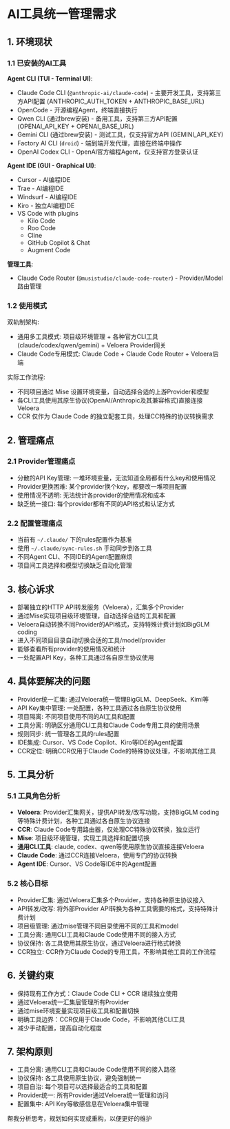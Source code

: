 # AI工具统一管理需求

## 1. 环境现状

### 1.1 已安装的AI工具

**Agent CLI (TUI - Terminal UI)**:
- Claude Code CLI (`@anthropic-ai/claude-code`) - 主要开发工具，支持第三方API配置 (ANTHROPIC_AUTH_TOKEN + ANTHROPIC_BASE_URL)
- OpenCode - 开源编程Agent，终端直接执行
- Qwen CLI (通过brew安装) - 备用工具，支持第三方API配置 (OPENAI_API_KEY + OPENAI_BASE_URL)
- Gemini CLI (通过brew安装) - 测试工具，仅支持官方API (GEMINI_API_KEY)
- Factory AI CLI (`droid`) - 端到端开发代理，直接在终端中操作
- OpenAI Codex CLI - OpenAI官方编程Agent，仅支持官方登录认证

**Agent IDE (GUI - Graphical UI)**:
- Cursor - AI编程IDE
- Trae - AI编程IDE
- Windsurf - AI编程IDE
- Kiro - 独立AI编程IDE
- VS Code with plugins
  - Kilo Code
  - Roo Code
  - Cline
  - GitHub Copilot & Chat
  - Augment Code

**管理工具**:
- Claude Code Router (`@musistudio/claude-code-router`) - Provider/Model路由管理

### 1.2 使用模式

双轨制架构:
- 通用多工具模式: 项目级环境管理 + 各种官方CLI工具 (claude/codex/qwen/gemini) + Veloera Provider网关
- Claude Code专用模式: Claude Code + Claude Code Router + Veloera后端

实际工作流程:
- 不同项目通过 Mise 设置环境变量，自动选择合适的上游Provider和模型
- 各CLI工具使用其原生协议(OpenAI/Anthropic及其兼容格式)直接连接Veloera
- CCR 仅作为 Claude Code 的独立配套工具，处理CC特殊的协议转换需求

## 2. 管理痛点

### 2.1 Provider管理痛点
- 分散的API Key管理: 一堆环境变量，无法知道全局都有什么key和使用情况
- Provider更换困难: 某个provider换个key，都要改一堆项目配置
- 使用情况不透明: 无法统计各provider的使用情况和成本
- 缺乏统一接口: 每个provider都有不同的API格式和认证方式

### 2.2 配置管理痛点
- 当前有 `~/.claude/` 下的rules配置作为基准
- 使用 `~/.claude/sync-rules.sh` 手动同步到各工具
- 不同Agent CLI、不同IDE的Agent配置麻烦
- 项目间工具选择和模型切换缺乏自动化管理

## 3. 核心诉求
- 部署独立的HTTP API转发服务（Veloera），汇集多个Provider
- 通过Mise实现项目级环境管理，自动选择合适的工具和配置
- Veloera自动转换不同Provider的API格式，支持特殊计费计划如BigGLM coding
- 进入不同项目目录自动切换合适的工具/model/provider
- 能够查看所有provider的使用情况和统计
- 一处配置API Key，各种工具通过各自原生协议使用

## 4. 具体要解决的问题
- Provider统一汇集: 通过Veloera统一管理BigGLM、DeepSeek、Kimi等
- API Key集中管理: 一处配置，各种工具通过各自原生协议使用
- 项目隔离: 不同项目使用不同的AI工具和配置
- 工具分离: 明确区分通用CLI工具和Claude Code专用工具的使用场景
- 规则同步: 统一管理各工具的rules配置
- IDE集成: Cursor、VS Code Copilot、Kiro等IDE的Agent配置
- CCR定位: 明确CCR仅用于Claude Code的特殊协议处理，不影响其他工具

## 5. 工具分析

### 5.1 工具角色分析
- **Veloera**: Provider汇集网关，提供API转发/改写功能，支持BigGLM coding等特殊计费计划，各种工具通过各自原生协议连接
- **CCR**: Claude Code专用路由器，仅处理CC特殊协议转换，独立运行
- **Mise**: 项目级环境管理，实现工具选择和配置切换
- **通用CLI工具**: claude, codex、qwen等使用原生协议直接连接Veloera
- **Claude Code**: 通过CCR连接Veloera，使用专门的协议转换
- **Agent IDE**: Cursor、VS Code等IDE中的Agent配置

### 5.2 核心目标
- Provider汇集: 通过Veloera汇集多个Provider，支持各种原生协议接入
- API转发/改写: 将外部Provider API转换为各种工具需要的格式，支持特殊计费计划
- 项目级管理: 通过mise管理不同目录使用不同的工具和model
- 工具分离: 通用CLI工具和Claude Code使用不同的接入方式
- 协议保持: 各工具使用其原生协议，通过Veloera进行格式转换
- CCR独立: CCR作为Claude Code的专用工具，不影响其他工具的工作流程

## 6. 关键约束
- 保持现有工作方式：Claude Code CLI + CCR 继续独立使用
- 通过Veloera统一汇集层管理所有Provider
- 通过mise环境变量实现项目级工具和配置切换
- 明确工具边界：CCR仅用于Claude Code，不影响其他CLI工具
- 减少手动配置，提高自动化程度

## 7. 架构原则
- 工具分离: 通用CLI工具和Claude Code使用不同的接入路径
- 协议保持: 各工具使用原生协议，避免强制统一
- 项目自治: 每个项目可以选择最适合的工具和配置
- Provider统一: 所有Provider通过Veloera统一管理和访问
- 配置集中: API Key等敏感信息在Veloera集中管理

帮我分析思考，规划如何实现或重构，以便更好的维护
